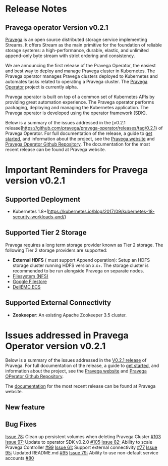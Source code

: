 # Release Notes
## Pravega operator Version v0.2.1

[Pravega]() is an open source distributed storage service implementing Streams. It offers Stream as the main primitive for the foundation of reliable storage systems: a high-performance, durable, elastic, and unlimited append-only byte stream with strict ordering and consistency.

We are announcing the first release of the Pravega Operator, the easiest and best way to deploy and manage Pravega cluster in Kubernetes. The Pravega operator manages Pravega clusters deployed to Kubernetes and automates tasks related to operating a Pravega cluster. The [Pravega Operator](https://github.com/pravega/pravega-operator) project is currently alpha. 

Pravega operator is built on top of a common set of Kubernetes APIs by providing great automation experience. The Pravega operator performs packaging, deploying and managing the Kubernetes application. The Pravega operator is developed using the operator framework (SDK).

Below is a summary of the issues addressed in the [v0.2.1 release]https://github.com/pravega/pravega-operator/releases/tag/0.2.1) of Pravega Operator. For full documentation of the release, a guide to [get started](), and information about the project, see the [Pravega website]() and [Pravega Operator Github Repository](). 
The documentation for the most recent release can be found at Pravega website.

# Important Reminders for Pravega version v0.2.1


## Supported Deployment
- Kubernetes 1.8+(https://kubernetes.io/blog/2017/09/kubernetes-18-security-workloads-and/)
      
## Supported Tier 2 Storage

Pravega requires a long term storage provider known as Tier 2 storage. The following Tier 2 storage providers are supported:

- **External HDFS** ( must support Append operation): Setup an HDFS storage cluster running HDFS version x.x+. The storage cluster is recommended to be run alongside Pravega on separate nodes.
- [Filesystem (NFS)](https://github.com/helm/charts/tree/master/stable/nfs-server-provisioner)
- [Google Filestore](https://github.com/pravega/pravega-operator#using-google-filestore-storage-as-tier-2)
- [DellEMC ECS](https://www.dellemc.com/sr-me/storage/ecs/index.htm#collapse)

## Supported External Connectivity

- **Zookeeper**:  An existing Apache Zookeeper 3.5 cluster. 

# Issues addressed in Pravega Operator version v0.2.1

Below is a summary of the issues addressed in the [V0.2.1 release](https://github.com/pravega/pravega-operator/releases/tag/0.2.1) of Pravega. For full documentation of the release, a guide to [get started](https://github.com/pravega/pravega-operator/blob/master/README.md), and information about the project, see the [Pravega website](http://pravega.io) and [Pravega OPerator Github Repository](https://github.com/pravega/pravega-operator). 

The [documentation](https://github.com/pravega/pravega-operator/blob/master/README.md) for the most recent release can be found at Pravega website.


## New feature

## Bug Fixes
[Issue 78:]() Clean up persistent volumes when deleting Pravega Cluster [#103]()
[Issue 97:]() Update to operator SDK v0.2.0 [#105]()
[Issue 82:]() Ability to scale Pravega Controller [#99]()
[Issue 61:]() Support external connectivity [#77]()
[Issue 95:]() Updated README.md [#95]()
[Issue 79:]() Ability to use non-default service accounts [#80]()
